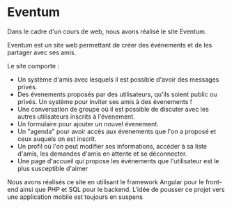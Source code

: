 # Eventum

Dans le cadre d'un cours de web, nous avons réalisé le site Eventum. 

Eventum est un site web permettant de créer des événements et de les partager avec ses amis. 

Le site comporte :
<ul>
  <li>Un système d'amis avec lesquels il est possible d'avoir des messages privés.</li>
  <li>Des évenements proposés par des utilisateurs, qu'ils soient public ou privés. Un système pour inviter ses amis à des évenements !</li>
  <li>Une conversation de groupe où il est possible de discuter avec les autres utilisateurs inscrits à l'évenement.</li> 
  <li>Un formulaire pour ajouter un nouvel évenement.</li>
  <li>Un "agenda" pour avoir accès aux évenements que l'on a proposé et ceux auquels on est inscrit.</li>
  <li>Un profil où l'on peut modifier ses informations, accéder à sa liste d'amis, les demandes d'amis en attente et se déconnecter.</li>
  <li>Une page d'accueil qui propose les événements que l'utilisateur est le plus susceptible d'aimer</li>
</ul>


Nous avons réalisés ce site en utilisant le framework Angular pour le front-end ainsi que PHP et SQL pour le backend. L'idée de pousser ce projet vers une application mobile est toujours en suspens
